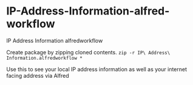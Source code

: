 # IP-Address-Information-alfred-workflow
IP Address Information alfredworkflow

Create package by zipping cloned contents.
```zip -r IP\ Address\ Information.alfredworkflow *```

Use this to see your local IP address information as well as your internet facing address via Alfred
